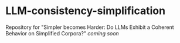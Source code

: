 # LLM-consistency-simplification
Repository for "Simpler becomes Harder: Do LLMs Exhibit a Coherent Behavior on Simplified Corpora?"
*coming soon*
